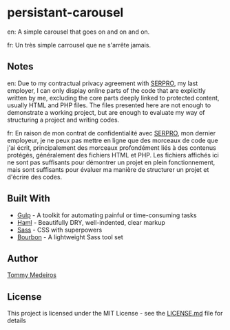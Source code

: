 # persistant-carousel

en: A simple carousel that goes on and on and on.

fr: Un très simple carrousel que ne s'arrête jamais.

## Notes

en: Due to my contractual privacy agreement with [SERPRO](http://serpro.gov.br), my last employer, I can only display online parts of the code that are explicitly written by me, excluding the core parts deeply linked to protected content, usually HTML and PHP files. The files presented here are not enough to demonstrate a working project, but are enough to evaluate my way of structuring a project and writing codes.

fr: En raison de mon contrat de confidentialité avec [SERPRO](http://serpro.gov.br), mon dernier employeur, je ne peux pas mettre en ligne que des morceaux de code que j'ai écrit, principalement des morceaux profondément liés à des contenus protégés, généralement des fichiers HTML et PHP. Les fichiers affichés ici ne sont pas suffisants pour démontrer un projet en plein fonctionnement, mais sont suffisants pour évaluer ma manière de structurer un projet et d'écrire des codes.

## Built With

* [Gulp](https://gulpjs.com) - A toolkit for automating painful or time-consuming tasks
* [Haml](http://haml.info) - Beautifully DRY, well-indented, clear markup
* [Sass](http://sass-lang.com) - CSS with superpowers
* [Bourbon](https://www.bourbon.io) - A lightweight Sass tool set

## Author

[Tommy Medeiros](https://www.linkedin.com/in/tommymedeiros/)

## License

This project is licensed under the MIT License - see the [LICENSE.md](LICENSE.md) file for details
